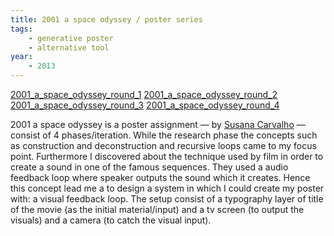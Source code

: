 ```yaml
---
title: 2001 a space odyssey / poster series
tags:
    - generative poster
    - alternative tool
year:
    - 2013
---
```

[2001_a_space_odyssey_round_1](https://archive.amir.cloud/2001_a_space_odyssey_round_1)
[2001_a_space_odyssey_round_2](https://archive.amir.cloud/2001_a_space_odyssey_round_2)
[2001_a_space_odyssey_round_3](https://archive.amir.cloud/2001_a_space_odyssey_round_3)
[2001_a_space_odyssey_round_4](https://archive.amir.cloud/2001_a_space_odyssey_round_4)

2001 a space odyssey is a poster assignment — by [Susana Carvalho](http://carvalho-bernau.com) — consist of 4 phases/iteration. While the research phase the concepts such as construction and deconstruction and recursive loops came to my focus point. Furthermore I discovered about the technique used by film in order to create a sound in one of the famous sequences. They used a audio feedback loop where speaker outputs the sound which it creates.
Hence this concept lead me a to design a system in which I could create my poster with: a visual feedback loop. The setup consist of a typography layer of title of the movie (as the initial material/input) and a tv screen (to output the visuals) and a camera (to catch the visual input).
